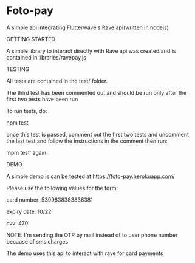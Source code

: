 # Foto-pay
A simple api integrating Flutterwave's Rave api(written in nodejs)

GETTING STARTED

A simple library to interact directly with Rave api was created and is contained in libraries/ravepay.js

TESTING

All tests are contained in the test/ folder. 

The third test has been commented out and should be run only after the first two tests have been run

To run tests, do:

npm test

once this test is passed, comment out the first two tests and uncomment the last test and follow the instructions in the comment then run:

‘npm test’ again

DEMO

A simple demo is can be tested at https://foto-pay.herokuapp.com/

Please use the following values for the form:

card number: 5399838383838381

expiry date: 10/22

cvv: 470

NOTE: I'm sending the OTP by mail instead of to user phone number because of sms charges

The demo uses this api to interact with rave for card payments
